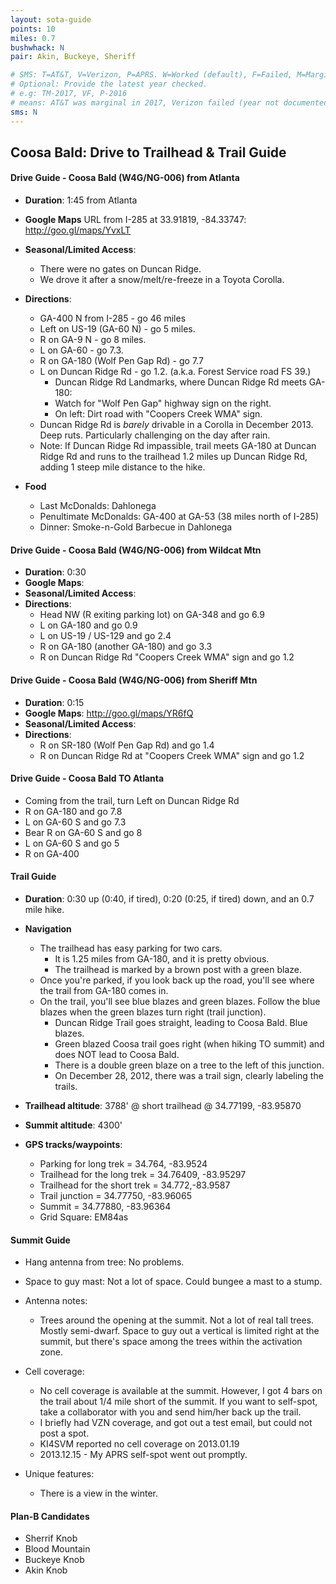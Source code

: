 ```yaml
---
layout: sota-guide
points: 10
miles: 0.7
bushwhack: N
pair: Akin, Buckeye, Sheriff

# SMS: T=AT&T, V=Verizon, P=APRS. W=Worked (default), F=Failed, M=Marginal (some failed).
# Optional: Provide the latest year checked.
# e.g: TM-2017, VF, P-2016
# means: AT&T was marginal in 2017, Verizon failed (year not documented), APRS worked in 2016.
sms: N
---
```

Coosa Bald: Drive to Trailhead & Trail Guide
--------------------------------------------------------

#### Drive Guide - Coosa Bald (W4G/NG-006) from Atlanta

* **Duration**: 1:45 from Atlanta
* **Google Maps** URL from I-285 at 33.91819, -84.33747: http://goo.gl/maps/YvxLT
* **Seasonal/Limited Access**:
    * There were no gates on Duncan Ridge.
    * We drove it after a snow/melt/re-freeze in a Toyota Corolla.
* **Directions**:
    * GA-400 N from I-285 - go 46 miles
    * Left on US-19 (GA-60 N) - go 5 miles.
    * R on GA-9 N - go 8 miles.
    * L on GA-60 - go 7.3.
    * R on GA-180 (Wolf Pen Gap Rd) - go 7.7
    * L on Duncan Ridge Rd - go 1.2. (a.k.a. Forest Service road FS 39.)
        * Duncan Ridge Rd Landmarks, where Duncan Ridge Rd meets GA-180:
        * Watch for "Wolf Pen Gap" highway sign on the right.
        * On left: Dirt road with "Coopers Creek WMA" sign.
    * Duncan Ridge Rd is *barely* drivable in a Corolla in December 2013.  Deep ruts.  Particularly challenging on the day after rain.
    * Note: If Duncan Ridge Rd impassible, trail meets GA-180 at Duncan Ridge Rd and runs to the trailhead 1.2 miles up Duncan Ridge Rd, adding 1 steep mile distance to the hike.

* **Food**
    * Last McDonalds: Dahlonega
    * Penultimate McDonalds: GA-400 at GA-53 (38 miles north of I-285)
    * Dinner: Smoke-n-Gold Barbecue in Dahlonega

#### Drive Guide - Coosa Bald (W4G/NG-006) from Wildcat Mtn
* **Duration**: 0:30
* **Google Maps**: 
* **Seasonal/Limited Access**:
* **Directions**:
    * Head NW (R exiting parking lot) on GA-348 and go 6.9
    * L on GA-180 and go 0.9
    * L on US-19 / US-129 and go 2.4
    * R on GA-180 (another GA-180) and go 3.3
    * R on Duncan Ridge Rd "Coopers Creek WMA" sign and go 1.2

#### Drive Guide - Coosa Bald (W4G/NG-006) from Sheriff Mtn
* **Duration**: 0:15
* **Google Maps**: http://goo.gl/maps/YR6fQ
* **Seasonal/Limited Access**:
* **Directions**:
    * R on SR-180 (Wolf Pen Gap Rd) and go 1.4
    * R on Duncan Ridge Rd at "Coopers Creek WMA" sign and go 1.2

#### Drive Guide - Coosa Bald TO Atlanta
* Coming from the trail, turn Left on Duncan Ridge Rd
* R on GA-180 and go 7.8
* L on GA-60 S and go 7.3
* Bear R on GA-60 S and go 8
* L on GA-60 S and go 5
* R on GA-400

#### Trail Guide

* **Duration**: 0:30 up (0:40, if tired), 0:20 (0:25, if tired) down, and an 0.7 mile hike.
* **Navigation**
    * The trailhead has easy parking for two cars.
        * It is 1.25 miles from GA-180, and it is pretty obvious.
        * The trailhead is marked by a brown post with a green blaze.
    * Once you're parked, if you look back up the road, you'll see where the trail from GA-180 comes in.
    * On the trail, you'll see blue blazes and green blazes. Follow the blue blazes when the green blazes turn right (trail junction).
        * Duncan Ridge Trail goes straight, leading to Coosa Bald. Blue blazes.
        * Green blazed Coosa trail goes right (when hiking TO summit) and does NOT lead to Coosa Bald.
        * There is a double green blaze on a tree to the left of this junction.
        * On December 28, 2012, there was a trail sign, clearly labeling the trails.

* **Trailhead altitude**: 3788' @ short trailhead @ 34.77199, -83.95870
* **Summit altitude**: 4300'
* **GPS tracks/waypoints**:
    * Parking for long trek = 34.764, -83.9524
    * Trailhead for the long trek = 34.76409, -83.95297
    * Trailhead for the short trek = 34.772,-83.9587
    * Trail junction = 34.77750, -83.96065
    * Summit = 34.77880, -83.96364
    * Grid Square: EM84as

#### Summit Guide

* Hang antenna from tree: No problems.
* Space to guy mast: Not a lot of space.  Could bungee a mast to a stump.
* Antenna notes:
    * Trees around the opening at the summit. Not a lot of real tall trees. Mostly semi-dwarf. Space to guy out a vertical is limited right at the summit, but there's space among the trees within the activation zone.

* Cell coverage: 
    * No cell coverage is available at the summit. However, I got 4 bars on the trail about 1/4 mile short of the summit. If you want to self-spot, take a collaborator with you and send him/her back up the trail.
    * I briefly had VZN coverage, and got out a test email, but could not post a spot.
    * KI4SVM reported no cell coverage on 2013.01.19
    * 2013.12.15 - My APRS self-spot went out promptly.
* Unique features:
    * There is a view in the winter.

#### Plan-B Candidates

* Sherrif Knob
* Blood Mountain
* Buckeye Knob
* Akin Knob
